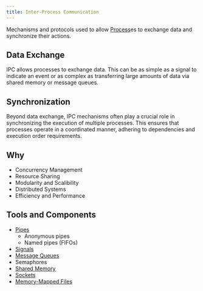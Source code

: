 ```yaml
---
title: Inter-Process Communication
---
```


Mechanisms and protocols used to allow [Process](/computer-architecture-network-technology-and-operating-systems/operating-systems/process)es to exchange data and synchronize their actions.
## Data Exchange
IPC allows processes to exchange data.
This can be as simple as a signal to indicate an event or as complex as transferring large amounts of data via shared memory or message queues.

## Synchronization
Beyond data exchange, IPC mechanisms often play a crucial role in synchronizing the execution of multiple processes. This ensures that processes operate in a coordinated manner, adhering to dependencies and execution order requirements.

## Why
- Concurrency Management
- Resource Sharing
- Modularity and Scalibility
- Distributed Systems
- Efficiency and Performance

## Tools and Components
- [Pipes](/computer-architecture-network-technology-and-operating-systems/operating-systems/pipes)
	- Anonymous pipes
	- Named pipes (FIFOs)
- [Signals](/computer-architecture-network-technology-and-operating-systems/operating-systems/signals)
- [Message Queues](/computer-architecture-network-technology-and-operating-systems/operating-systems/message-queues)
- Semaphores
- [Shared Memory](/computer-architecture-network-technology-and-operating-systems/operating-systems/shared-memory)
- [Sockets](/computer-architecture-network-technology-and-operating-systems/operating-systems/sockets)
- [Memory-Mapped Files](/computer-architecture-network-technology-and-operating-systems/operating-systems/memory-mapped-files)
